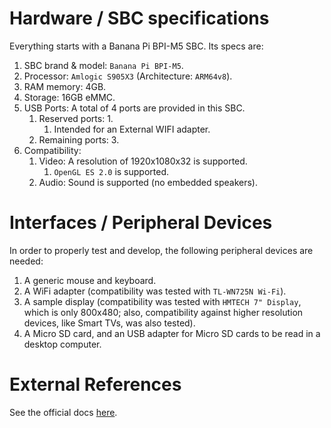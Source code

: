 # Hardware / SBC specifications
Everything starts with a Banana Pi BPI-M5 SBC. Its specs are:

1. SBC brand & model: `Banana Pi BPI-M5`.
2. Processor: `Amlogic S905X3` (Architecture: `ARM64v8`).
3. RAM memory: 4GB.
4. Storage: 16GB eMMC.
5. USB Ports: A total of 4 ports are provided in this SBC.
	1. Reserved ports: 1.
		1. Intended for an External WIFI adapter.
	2. Remaining ports: 3.
6. Compatibility:
	1. Video: A resolution of 1920x1080x32 is supported.
		1. `OpenGL ES 2.0` is supported.
	2. Audio: Sound is supported (no embedded speakers).
# Interfaces / Peripheral Devices
In order to properly test and develop, the following peripheral devices are needed:

1. A generic mouse and keyboard.
2. A WiFi adapter (compatibility was tested with `TL-WN725N Wi-Fi`).
3. A sample display (compatibility was tested with `HMTECH 7" Display`, which is only 800x480; also, compatibility against higher resolution devices, like Smart TVs, was also tested).
4. A Micro SD card, and an USB adapter for Micro SD cards to be read in a desktop computer.

# External References
See the official docs [here](https://wiki.banana-pi.org/Banana_Pi_BPI-M5).